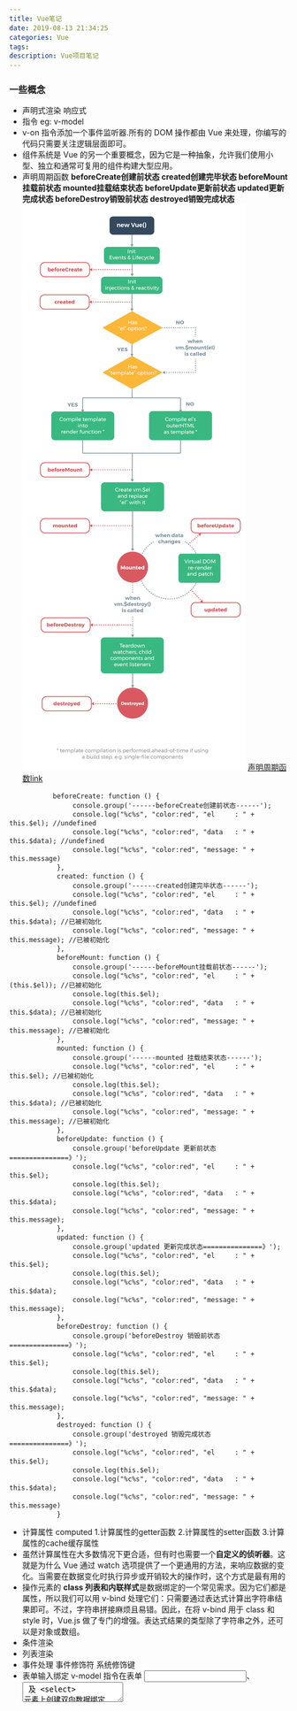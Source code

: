 ```yaml
---
title: Vue笔记
date: 2019-08-13 21:34:25
categories: Vue
tags:
description: Vue项目笔记
---
```


### 一些概念
- 声明式渲染 响应式
- 指令 eg: v-model
- v-on 指令添加一个事件监听器.所有的 DOM 操作都由 Vue 来处理，你编写的代码只需要关注逻辑层面即可。
- 组件系统是 Vue 的另一个重要概念，因为它是一种抽象，允许我们使用小型、独立和通常可复用的组件构建大型应用。
- 声明周期函数
**beforeCreate创建前状态 created创建完毕状态 beforeMount挂载前状态 mounted挂载结束状态 beforeUpdate更新前状态 updated更新完成状态 beforeDestroy销毁前状态 destroyed销毁完成状态**
![声明周期函数](Vue笔记/lifecycle.png)
[声明周期函数link](https://segmentfault.com/a/1190000011381906)
```
           beforeCreate: function () {
                console.group('------beforeCreate创建前状态------');
                console.log("%c%s", "color:red", "el     : " + this.$el); //undefined
                console.log("%c%s", "color:red", "data   : " + this.$data); //undefined 
                console.log("%c%s", "color:red", "message: " + this.message)
            },
            created: function () {
                console.group('------created创建完毕状态------');
                console.log("%c%s", "color:red", "el     : " + this.$el); //undefined
                console.log("%c%s", "color:red", "data   : " + this.$data); //已被初始化 
                console.log("%c%s", "color:red", "message: " + this.message); //已被初始化
            },
            beforeMount: function () {
                console.group('------beforeMount挂载前状态------');
                console.log("%c%s", "color:red", "el     : " + (this.$el)); //已被初始化
                console.log(this.$el);
                console.log("%c%s", "color:red", "data   : " + this.$data); //已被初始化  
                console.log("%c%s", "color:red", "message: " + this.message); //已被初始化  
            },
            mounted: function () {
                console.group('------mounted 挂载结束状态------');
                console.log("%c%s", "color:red", "el     : " + this.$el); //已被初始化
                console.log(this.$el);
                console.log("%c%s", "color:red", "data   : " + this.$data); //已被初始化
                console.log("%c%s", "color:red", "message: " + this.message); //已被初始化 
            },
            beforeUpdate: function () {
                console.group('beforeUpdate 更新前状态===============》');
                console.log("%c%s", "color:red", "el     : " + this.$el);
                console.log(this.$el);
                console.log("%c%s", "color:red", "data   : " + this.$data);
                console.log("%c%s", "color:red", "message: " + this.message);
            },
            updated: function () {
                console.group('updated 更新完成状态===============》');
                console.log("%c%s", "color:red", "el     : " + this.$el);
                console.log(this.$el);
                console.log("%c%s", "color:red", "data   : " + this.$data);
                console.log("%c%s", "color:red", "message: " + this.message);
            },
            beforeDestroy: function () {
                console.group('beforeDestroy 销毁前状态===============》');
                console.log("%c%s", "color:red", "el     : " + this.$el);
                console.log(this.$el);
                console.log("%c%s", "color:red", "data   : " + this.$data);
                console.log("%c%s", "color:red", "message: " + this.message);
            },
            destroyed: function () {
                console.group('destroyed 销毁完成状态===============》');
                console.log("%c%s", "color:red", "el     : " + this.$el);
                console.log(this.$el);
                console.log("%c%s", "color:red", "data   : " + this.$data);
                console.log("%c%s", "color:red", "message: " + this.message)
            }
  ```
- 计算属性 computed 
1.计算属性的getter函数
2.计算属性的setter函数
3.计算属性的cache缓存属性
- 虽然计算属性在大多数情况下更合适，但有时也需要一个**自定义的侦听器**。这就是为什么 Vue 通过 watch 选项提供了一个更通用的方法，来响应数据的变化。当需要在数据变化时执行异步或开销较大的操作时，这个方式是最有用的
- 操作元素的 **class 列表和内联样式**是数据绑定的一个常见需求。因为它们都是属性，所以我们可以用 v-bind 处理它们：只需要通过表达式计算出字符串结果即可。不过，字符串拼接麻烦且易错。因此，在将 v-bind 用于 class 和 style 时，Vue.js 做了专门的增强。表达式结果的类型除了字符串之外，还可以是对象或数组。
- 条件渲染
- 列表渲染
- 事件处理 事件修饰符 系统修饰键
- 表单输入绑定 
v-model 指令在表单 <input>、<textarea> 及 <select> 元素上创建双向数据绑定

### 1.组件的三大核心概念：属性、事件和插槽。
![组件的组成-属性](Vue笔记/1.jpeg)
